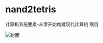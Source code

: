 # nand2tetris
计算机系统要素-从零开始构建现代计算机 项目



![封面](https://github.com/ytzys/nand2tetris/blob/master/1.jpg)
